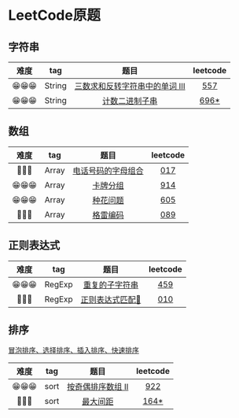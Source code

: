 # LeetCode原题

## 字符串

| 难度 | tag | 题目 | leetcode |
| :--: | :--: | :--: | :--: |
| 😁😁😁 | String | [三数求和反转字符串中的单词 III](./557_reverseWords.js) | [557](https://leetcode-cn.com/problems/reverse-words-in-a-string-iii/submissions/) |
| 😁😁😁 | String | [计数二进制子串](./696_countBinarySubstrings.js) | [696*](https://leetcode-cn.com/problems/count-binary-substrings/) |

## 数组

| 难度 | tag | 题目 | leetcode |
| :--: | :--: | :--: | :--: |
| 🤔🤔🤔 | Array | [电话号码的字母组合](./017_letterCombinations.js) | [017](https://leetcode-cn.com/problems/letter-combinations-of-a-phone-number/) |
| 😁😁😁 | Array | [卡牌分组](./914_hasGroupsSizeX.js) | [914](https://leetcode-cn.com/problems/x-of-a-kind-in-a-deck-of-cards/) |
| 😁😁😁 | Array | [种花问题](./605_canPlaceFlowers.js) | [605](https://leetcode-cn.com/problems/can-place-flowers/) |
| 🤔🤔🤔 | Array | [格雷编码](./089_grayCode.js) | [089](https://leetcode-cn.com/problems/gray-code/) |

## 正则表达式

| 难度 | tag | 题目 | leetcode |
| :--: | :--: | :--: | :--: |
| 😁😁😁 | RegExp | [重复的子字符串](./459_repeatedSubstringPattern.js) | [459](https://leetcode-cn.com/problems/repeated-substring-pattern/) |
| 🤯🤯🤯 | RegExp | [正则表达式匹配🐛](./010_isMatch.js) | [010](https://leetcode-cn.com/problems/regular-expression-matching/) |

## 排序

[冒泡排序、选择排序、插入排序、快速排序](./mysorts.js)

| 难度 | tag | 题目 | leetcode |
| :--: | :--: | :--: | :--: |
| 😁😁😁 | sort | [按奇偶排序数组 II](./922_sortArrayByParityII.js) | [922](https://leetcode-cn.com/problems/sort-array-by-parity-ii/) |
| 🤯🤯🤯 | sort | [最大间距](./164_maximumGap.js) | [164*](https://leetcode-cn.com/problems/maximum-gap/) |
